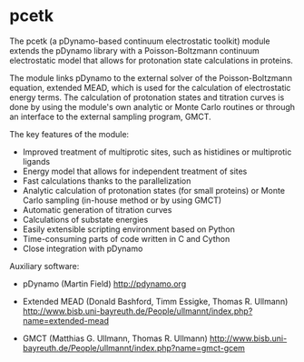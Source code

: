 # pcetk
The pcetk (a pDynamo-based continuum electrostatic toolkit) module extends
the pDynamo library with a Poisson-Boltzmann continuum electrostatic model
that allows for protonation state calculations in proteins.

The module links pDynamo to the external solver of the Poisson-Boltzmann
equation, extended MEAD, which is used for the calculation of electrostatic
energy terms. The calculation of protonation states and titration curves is
done by using the module's own analytic or Monte Carlo routines or through
an interface to the external sampling program, GMCT.

The key features of the module:
  * Improved treatment of multiprotic sites, such as histidines or multiprotic 
        ligands
  * Energy model that allows for independent treatment of sites
  * Fast calculations thanks to the parallelization
  * Analytic calculation of protonation states (for small proteins) or Monte 
        Carlo sampling (in-house method or by using GMCT)
  * Automatic generation of titration curves
  * Calculations of substate energies
  * Easily extensible scripting environment based on Python
  * Time-consuming parts of code written in C and Cython
  * Close integration with pDynamo


Auxiliary software:
 * pDynamo (Martin Field)
    http://pdynamo.org

 * Extended MEAD (Donald Bashford, Timm Essigke, Thomas R. Ullmann)
    http://www.bisb.uni-bayreuth.de/People/ullmannt/index.php?name=extended-mead

 * GMCT (Matthias G. Ullmann, Thomas R. Ullmann)
    http://www.bisb.uni-bayreuth.de/People/ullmannt/index.php?name=gmct-gcem

